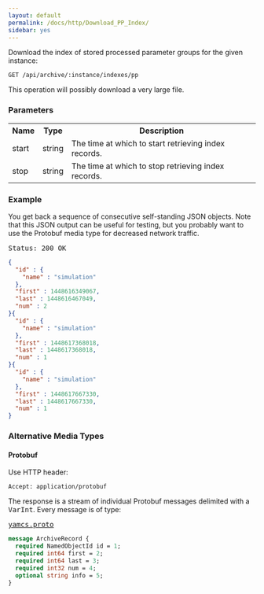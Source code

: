 ```yaml
---
layout: default
permalink: /docs/http/Download_PP_Index/
sidebar: yes
---
```


Download the index of stored processed parameter groups for the given instance:

    GET /api/archive/:instance/indexes/pp

<div class="hint">
This operation will possibly download a very large file.
</div>

### Parameters

<table class="inline">
  <tr>
    <th>Name</th>
    <th>Type</th>
    <th>Description</th>
  </tr>
  <tr>
    <td class="code">start</td>
    <td class="code">string</td>
    <td>The time at which to start retrieving index records.</td>
  </tr>
  <tr>
    <td class="code">stop</td>
    <td class="code">string</td>
    <td>The time at which to stop retrieving index records.</td> 
  </tr>
</table>
    
### Example

You get back a sequence of consecutive self-standing JSON objects. Note that this JSON output can be useful for testing, but you probably want to use the Protobuf media type for decreased network traffic.

<pre class="header">
Status: 200 OK
</pre>

```json
{
  "id" : {
    "name" : "simulation"
  },
  "first" : 1448616349067,
  "last" : 1448616467049,
  "num" : 2
}{
  "id" : {
    "name" : "simulation"
  },
  "first" : 1448617368018,
  "last" : 1448617368018,
  "num" : 1
}{
  "id" : {
    "name" : "simulation"
  },
  "first" : 1448617667330,
  "last" : 1448617667330,
  "num" : 1
}
```

### Alternative Media Types

#### Protobuf

Use HTTP header:

    Accept: application/protobuf

The response is a stream of individual Protobuf messages delimited with a <tt>VarInt</tt>. Every message is of type:

<pre class="r header"><a href="{{ site.proto }}/yamcs.proto">yamcs.proto</a></pre>
```proto
message ArchiveRecord {
  required NamedObjectId id = 1;
  required int64 first = 2;
  required int64 last = 3;
  required int32 num = 4;
  optional string info = 5;
}
```
